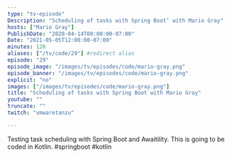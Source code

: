 ```yaml
---
type: "tv-episode"
Description: "Scheduling of tasks with Spring Boot’ with Mario Gray"
hosts: ["Mario Gray"]
PublishDate: "2020-04-14T00:00:00-07:00"
Date: "2021-05-05T12:00:00-07:00"
minutes: 120
aliases: ["/tv/code/29"] #redirect alias
episode: "29"
episode_image: "/images/tv/episodes/code/mario-gray.png"
episode_banner: "/images/tv/episodes/code/mario-gray.png"
explicit: "no"
images: ["/images/tv/episodes/code/mario-gray.png"]
title: "Scheduling of tasks with Spring Boot with Mario Gray"
youtube: ""
truncate: ""
twitch: "vmwaretanzu"

---
```


Testing task scheduling with Spring Boot and Awaitility. This is going to be coded in Kotlin. #springboot #kotlin